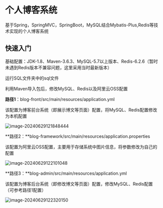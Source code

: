 # 个人博客系统

基于Spring，SpringMVC，SpringBoot，MySQL结合Mybatis-Plus,Redis等技术实现的个人博客系统

## 快速入门

基础配置：JDK-1.8、Maven-3.6.3、MySQL-5.7以上版本、Redis-6.2.6（暂时未遇到Redis版本不兼容问题，这里采用当时最新版本）

运行SQL文件夹中的sql文件

利用Maven导入包后，修改MySQL、Redis以及阿里云OSS配置

**路径1**：blog-front/src/main/resources/application.yml

该配置为博客前台系统（即展示博文等页面）配置，将MySQL、Redis配置修改为本机配置

![image-20240629121848444](C:\Users\mark\AppData\Roaming\Typora\typora-user-images\image-20240629121848444.png)

**路径2：**blog-framework/src/main/resources/application.properties

该配置为阿里云OSS配置，主要用于存储系统中图片信息，将参数修改为自己的配置

![image-20240629122101048](C:\Users\mark\AppData\Roaming\Typora\typora-user-images\image-20240629122101048.png)

**路径3：**blog-admin/src/main/resources/application.yml

该配置为博客后台系统（即修改博文等页面）配置，修改MySQL、Redis配置（可参考路径1配置）

![image-20240629122320150](C:\Users\mark\AppData\Roaming\Typora\typora-user-images\image-20240629122320150.png)






